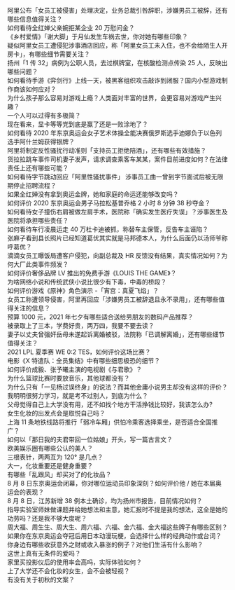 阿里公布「女员工被侵害」处理决定，业务总裁引咎辞职，涉嫌男员工被辞，还有哪些信息值得关注？  
如何看待全红婵父亲婉拒某企业 20 万慰问金？  
《乡村爱情》「谢大脚」于月仙发生车祸去世，你对她有哪些印象？  
疑似阿里女员工遭侵犯涉事酒店回应，称「阿里女员工未入住，也不会给陌生人开房卡」，有哪些细节需要关注？  
扬州「1 传 32」病例为公职人员，去过棋牌室，在核酸检测点传染 25 人，反映出哪些问题？  
如何看待手游《弈剑行》上线一天，被黑客组织攻击敲诈到闭服？国内小型游戏制作商该如何应对？  
为什么孩子那么容易对游戏上瘾？人类面对丰富的世界，会更容易对游戏产生兴趣？  
一个人可以过得有多极简？  
现在看来，显卡等等党到底是赢了还是一败涂地了？  
如何看待 2020 年东京奥运会女子艺术体操全能决赛俄罗斯选手迪娜负于以色列选手阿什兰姆获得银牌？  
阿里将制定反性骚扰行动准则「支持员工拒绝陪酒」，还有哪些有效措施？  
货拉拉跳车事件司机妻子发声，请求调查乘客车某某，案件目前进度如何？在法律责任上还有哪些可能？  
如何看待字节跳动回应「阿里性骚扰事件」 涉事员工曲一曾到字节面试后被无限期停止招聘流程？  
如果全红婵没有拿到奥运金牌，她和家庭的命运还能够改变吗？  
如何评价 2020 东京奥运会男子马拉松基普乔格 2 小时 8 分钟 38 秒夺金？  
如何看待女子撞伤右肩被做左肩手术，医院称「确实发生医疗失误」？涉事医生及医院将承担哪些责任？  
如何看待车行凌晨运走 40 万杜卡迪被抓，称替车主保管，反告车主诬陷？  
张麻子看到县长照片已经知道葛优其实就是马邦德本人，为什么后面仍以汤师爷称呼葛优？  
滴滴女员工曝饭局遭客户侵犯，向副总裁及 HR 反馈没有结果，真实情况如何？为何大厂此类事件频发？  
如何评价奢侈品牌 LV 推出的免费手游《LOUIS THE GAME》？  
为啥网络小说和传统武侠小说比很少有下毒，中毒的桥段？  
如何评价游戏《原神》角色演示 -「宵宫：真夏飞焰」？  
女员工称遭领导侵害，阿里再回应「涉嫌男员工被辞退且永不录用」，还有哪些值得关注的信息？  
预算 1000 元，2021 年七夕有哪些适合送给男朋友的数码产品推荐？  
被录取上了三本，学费好贵，两万四，我要不要去读？  
妻子以丈夫曾强奸岳母未遂起诉离婚被驳，法院称「已调解离婚」，还有哪些细节值得关注？  
2021 LPL 夏季赛 WE 0:2 TES，如何评价这场比赛？  
电影《X 特遣队：全员集结》中有哪些细思极恐的细节？  
如何评价成毅、张予曦主演的电视剧《与君歌》？  
为什么篮球比赛时要放音乐，其他球都没有？  
为什么只有「一见杨过误终身」的说法？而其他金庸小说男主却没有这样的评价？  
我明明很努力学习，就是考不过别人，到底为什么？  
父母觉得自己上大学没有用，还不如找个地方干活挣钱比较好，我该怎么办?  
女生化妆的出发点会是取悦自己吗？  
上海 11 条地铁线路将推行「弱冷车厢」供怕冷乘客选择乘坐，是否适合全国推广？  
如何以「那日我的夫君带回一位姑娘」开头，写一篇古言文？  
欧美娱乐圈有哪些公认的美人？  
三根表针，两两互为 120° 是几点？  
大一，化妆重要还是健身重要？  
有哪些「乱跟风」却买对了的化妆品？  
8 月 8 日东京奥运会闭幕，你对哪位运动员印象深刻？如何评价他 / 她在本届奥运会的表现？  
8 月 8 日，江苏新增 38 例本土确诊，均为扬州市报告，目前情况如何？  
指导实验室师妹做课题并给她想法和主意，她汇报时不提是我的想法，这全是她的功劳吗？还是我不够大度呢？  
周大福、周生生、周大生、周六福、六福、金六福、金大福这些牌子有哪些区别？  
如果你在东京奥运会夺冠后用日本动漫玩梗，会选择什么样的经典动作或台词？  
你身边有哪些收获意外之财或收入暴涨的例子？对他们生活有什么影响？  
这世上真有无条件的爱吗？  
家里买投影仪后的使用率会高吗，实际体验如何？  
上了大学还不会化妆的女生，会不会被轻视？  
有没有关于初秋的文案？  
